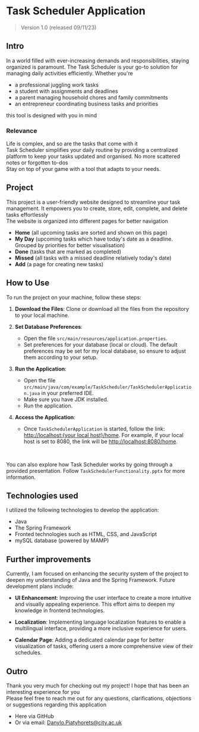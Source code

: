 # Task Scheduler Application 
> Version 1.0 (released 09/11/23)
## Intro
In a world filled with ever-increasing demands and responsibilities, 
staying organized is paramount. The Task Scheduler is your go-to solution 
for managing daily activities efficiently. Whether you're
- a professional juggling work tasks
- a student with assignments and deadlines
- a parent managing household chores and family commitments
- an entrepreneur coordinating business tasks and priorities <br>

this tool is designed with you in mind
### Relevance
Life is complex, and so are the tasks that come with it <br>
Task Scheduler simplifies your daily routine by providing a centralized platform 
to keep your tasks updated and organised. No more scattered notes or forgotten to-dos<br>
Stay on top of your game with a tool that adapts to your needs.
## Project
This project is a user-friendly website designed to streamline your task management. 
It empowers you to create, store, edit, complete, and delete tasks effortlessly<br>
The website is organized into different pages for better navigation
 - **Home** (all upcoming tasks are sorted and shown on this page)
 - **My Day** (upcoming tasks which have today's date as a deadline. Grouped by priorities for better visualisation)
 - **Done** (tasks that are marked as completed)
 - **Missed** (all tasks with a missed deadline relatively today's date)
 - **Add** (a page for creating new tasks)

## How to Use

To run the project on your machine, follow these steps:

1. **Download the Files**: Clone or download all the files from the repository to your local machine.

2. **Set Database Preferences**:
    - Open the file `src/main/resources/application.properties`.
    - Set preferences for your database (local or cloud). The default preferences may be set for my local database, so ensure to adjust them according to your setup.

3. **Run the Application**:
    - Open the file `src/main/java/com/example/TaskScheduler/TaskSchedulerApplication.java` in your preferred IDE.
    - Make sure you have JDK installed.
    - Run the application.

4. **Access the Application**:
    - Once `TaskSchedulerApplication` is started, follow the link: [http://localhost:{your local host}/home]().
      For example, if your local host is set to 8080, the link will be [http://localhost:8080/home](http://localhost:8080/home).

<br>

You can also explore how Task Scheduler works by going through a provided presentation. Follow `TaskSchedulerFunctionality.pptx` for more information.
## Technologies used
I utilized the following technologies to develop the application:
- Java
- The Spring Framework
- Fronted technologies such as HTML, CSS, and JavaScript
- mySQL database (powered by MAMP)
## Further improvements
Currently, I am focused on enhancing the security system of the project to deepen my understanding of Java and the Spring Framework. Future development plans include:

- **UI Enhancement**: Improving the user interface to create a more intuitive and visually appealing experience. This effort aims to deepen my knowledge in frontend technologies.

- **Localization**: Implementing language localization features to enable a multilingual interface, providing a more inclusive experience for users.

- **Calendar Page**: Adding a dedicated calendar page for better visualization of tasks, offering users a more comprehensive view of their schedules.

## Outro
Thank you very much for checking out my project! I hope that has been an interesting experience for you<br>
Please feel free to reach me out for any questions, clarifications, objections or suggestions regarding this application
- Here via GitHub
- Or via email: [Danylo.Piatyhorets@city.ac.uk](mailto:Danylo.Piatyhorets@city.ac.uk)
